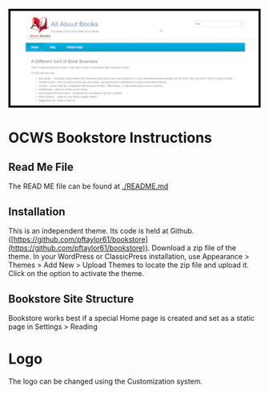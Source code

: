 ![ocws-bookstore](./assets/bookstore_homepage.png)
# OCWS Bookstore Instructions

## Read Me File
The READ ME file can be found at [./README.md](![ocws-bookstore](./README.md))

## Installation
This is an independent theme. Its code is held at Github. ([https://github.com/pftaylor61/bookstore](https://github.com/pftaylor61/bookstore)). Download a zip file of the theme. In your WordPress or ClassicPress installation, use Appearance > Themes > Add New > Upload Themes to locate the zip file and upload it. Click on the option to activate the theme.

## Bookstore Site Structure
Bookstore works best if a special Home page is created and set as a static page in Settings > Reading

# Logo
The logo can be changed using the Customization system.